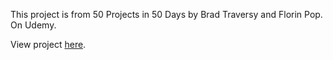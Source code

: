 This project is from 50 Projects in 50 Days by Brad Traversy and Florin Pop.
On Udemy.

View project [here](https://sarahpolachek.github.io/Sliding-Checkboxes/).